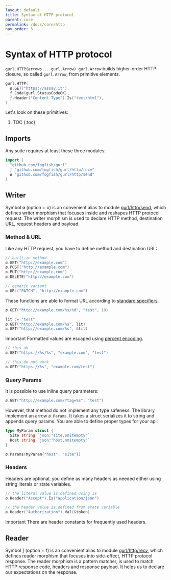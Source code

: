 ```yaml
---
layout: default
title: Syntax of HTTP protocol
parent: core
permalink: /docs/core/http
nav_order: 3
---
```


# Syntax of HTTP protocol

`gurl.HTTP(arrows ...gurl.Arrow) gurl.Arrow` builds higher-order HTTP closure, so called `gurl.Arrow`, from primitive elements.

```go
gurl.HTTP(
  ø.GET("https://assay.it"),
  ƒ.Code(gurl.StatusCodeOK),
  ƒ.Header("Content-Type").Is("text/html"),
)
```

Let's look on these primitives:
1. TOC
{:toc}

## Imports

Any suite requires at least these three modules:

```go
import (
  "github.com/fogfish/gurl"
  ƒ "github.com/fogfish/gurl/http/recv"
  ø "github.com/fogfish/gurl/http/send"
)
```

## Writer

Symbol ø (option + o) is an convenient alias to module [gurl/http/send](https://github.com/fogfish/gurl/blob/master/http/send/arrows.go), which defines writer morphism that focuses inside and reshapes HTTP protocol request. The writer morphism is used to declare HTTP method, destination URL, request headers and payload.


### Method & URL

Like any HTTP request, you have to define method and destination URL: 

```go
// built-in method
ø.GET("http://example.com")
ø.POST("http://example.com")
ø.PUT("http://example.com")
ø.DELETE("http://example.com")

// generic variant 
ø.URL("PATCH", "http://example.com")
```

These functions are able to format URL according to [standard specifiers](https://golang.org/pkg/fmt). 

```go
ø.GET("http://example.com/%s/%d", "test", 10)

lit := "test"
ø.GET("http://example.com/%s", lit)
ø.GET("http://example.com/%s", &lit)
```

<span class="label label-yellow">Important</span> Formatted values are escaped using [percent encoding](https://en.wikipedia.org/wiki/Percent-encoding).

```go
// this ok
ø.GET("https://%s/%s", "example.com", "test")

// this do not work
ø.GET("https://%s", "example.com/test")
```

### Query Params

It is possible to use inline query parameters:
```go
ø.GET("http://example.com/?tag=%s", "test")
```

However, that method do not implement any type safeness. The library implement an arrow `ø.Params`. It takes a struct serializes it to string and appends query params. You are able to define proper types for your api:

```go
type MyParam struct {
  Site string `json:"site,omitempty"`
  Host string `json:"host,omitempty"`
}

ø.Params(MyParam{"host", "site"})
```

### Headers

Headers are optional, you define as many headers as needed either using string literals or state variables.

```go
// the literal value is defined using Is 
ø.Header("Accept").Is("application/json")

// the header value is defined from state variable
ø.Header("Authorization").Val(&token)
```

<span class="label label-yellow">Important</span> There are header constants for frequently used headers. 

## Reader

Symbol ƒ (option + f) is an convenient alias to module [gurl/http/recv](https://github.com/fogfish/gurl/blob/master/http/recv/arrows.go), which defines reader morphism that focuses into side-effect, HTTP protocol response. The reader morphism is a pattern matcher, is used to match HTTP response code, headers and response payload. It helps us to declare our expectations on the response.